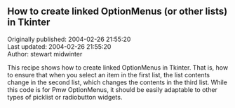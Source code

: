## How to create linked OptionMenus (or other lists) in Tkinter  
Originally published: 2004-02-26 21:55:20  
Last updated: 2004-02-26 21:55:20  
Author: stewart midwinter  
  
This recipe shows how to create linked OptionMenus in Tkinter. That is, how to ensure that when you select an item in the first list, the list contents change in the second list, which changes the contents in the third list.  While this code is for Pmw OptionMenus, it should be easily adaptable to other types of picklist or radiobutton widgets.